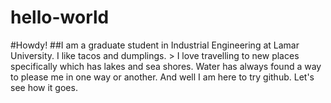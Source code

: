 # hello-world
#Howdy! 
##I am a graduate student in Industrial Engineering at Lamar University. I like tacos and dumplings. > I love travelling to new places specifically which has lakes and sea shores. Water has always found a way to please me in one way or another.
And well I am here to try github. Let's see how it goes.
